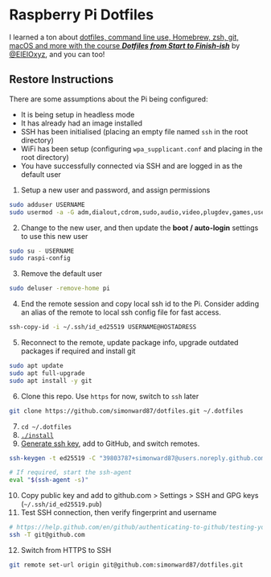 # Raspberry Pi Dotfiles

I learned a ton about [dotfiles, command line use, Homebrew, zsh, git, macOS and more with the course **_Dotfiles from Start to Finish-ish_**](http://dotfiles.eieio.xyz/) by [@EIEIOxyz](https://twitter.com/EIEIOxyz/), and you can too!

## Restore Instructions

There are some assumptions about the Pi being configured: 

- It is being setup in headless mode
- It has already had an image installed
- SSH has been initialised (placing an empty file named `ssh` in the root directory)
- WiFi has been setup (configuring `wpa_supplicant.conf` and placing in the root directory)
- You have successfully connected via SSH and are logged in as the default user

1. Setup a new user and password, and assign permissions

```sh
sudo adduser USERNAME
sudo usermod -a -G adm,dialout,cdrom,sudo,audio,video,plugdev,games,users,input,netdev,gpio,i2c,spi USERNAME
```

2. Change to the new user, and then update the **boot / auto-login** settings to use this new user

```sh
sudo su - USERNAME
sudo raspi-config
```

3. Remove the default user

```sh
sudo deluser -remove-home pi
```

4. End the remote session and copy local ssh id to the Pi. Consider adding an alias of the remote to local ssh config file for fast access.

```sh
ssh-copy-id -i ~/.ssh/id_ed25519 USERNAME@HOSTADRESS
```

5. Reconnect to the remote, update package info, upgrade outdated packages if required and install git

```sh
sudo apt update
sudo apt full-upgrade
sudo apt install -y git
```

6. Clone this repo. Use `https` for now, switch to `ssh` later

```sh
git clone https://github.com/simonward87/dotfiles.git ~/.dotfiles
```

7. `cd ~/.dotfiles`
8. [`./install`](install)
9. [Generate ssh key](https://help.github.com/en/github/authenticating-to-github/connecting-to-github-with-ssh), add to GitHub, and switch remotes.

```sh
ssh-keygen -t ed25519 -C "39803787+simonward87@users.noreply.github.com"

# If required, start the ssh-agent
eval "$(ssh-agent -s)"
```

10. Copy public key and add to github.com > Settings > SSH and GPG keys (`~/.ssh/id_ed25519.pub`)
11. Test SSH connection, then verify fingerprint and username

```sh
# https://help.github.com/en/github/authenticating-to-github/testing-your-ssh-connection
ssh -T git@github.com
```

12. Switch from HTTPS to SSH

```sh
git remote set-url origin git@github.com:simonward87/dotfiles.git
```
